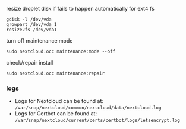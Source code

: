 resize droplet disk if fails to happen automatically for ext4 fs

    gdisk -l /dev/vda
    growpart /dev/vda 1
    resize2fs /dev/vda1

turn off maintenance mode

    sudo nextcloud.occ maintenance:mode --off

check/repair install

    sudo nextcloud.occ maintenance:repair

### logs

* Logs for Nextcloud can be found at: `/var/snap/nextcloud/common/nextcloud/data/nextcloud.log`
* Logs for Certbot can be found at: `/var/snap/nextcloud/current/certs/certbot/logs/letsencrypt.log`


